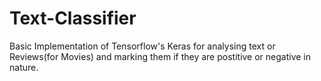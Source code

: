 # Text-Classifier
Basic Implementation of Tensorflow's Keras for analysing text or Reviews(for Movies) and marking them if they are postitive or negative in nature.
